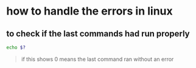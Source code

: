 # how to handle the errors in linux
## to check if the last commands had run properly
```bash
echo $? 
```
> if this shows 0 means the last command ran without an error

